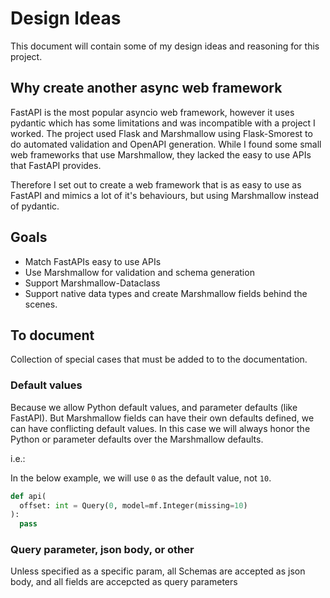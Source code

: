 # Design Ideas

This document will contain some of my design ideas and reasoning for this project.

## Why create another async web framework

FastAPI is the most popular asyncio web framework, however it uses pydantic which has some limitations and was incompatible with a project I worked.
The project used Flask and Marshmallow using Flask-Smorest to do automated validation and OpenAPI generation. While I found some small web frameworks that use Marshmallow, they lacked the easy to use APIs that FastAPI provides.

Therefore I set out to create a web framework that is as easy to use as FastAPI and mimics a lot of it's behaviours, but using Marshmallow instead of pydantic.

## Goals

* Match FastAPIs easy to use APIs
* Use Marshmallow for validation and schema generation
* Support Marshmallow-Dataclass
* Support native data types and create Marshmallow fields behind the scenes.

## To document

Collection of special cases that must be added to to the documentation.

### Default values

Because we allow Python default values, and parameter defaults (like FastAPI). But Marshmallow fields can have their own defaults defined, we can have conflicting default values.
In this case we will always honor the Python or parameter defaults over the Marshmallow defaults.

i.e.:

In the below example, we will use `0` as the default value, not `10`.

```python
def api(
  offset: int = Query(0, model=mf.Integer(missing=10)
):
  pass
```

### Query parameter, json body, or other

Unless specified as a specific param, all Schemas are accepted as json body, and all fields are accepcted as query parameters
